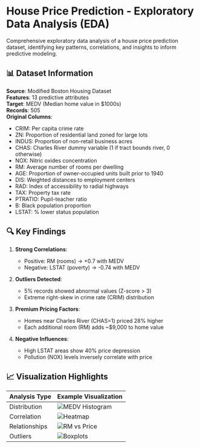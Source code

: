# House Price Prediction - Exploratory Data Analysis (EDA)

Comprehensive exploratory data analysis of a house price prediction dataset, identifying key patterns, correlations, and insights to inform predictive modeling.


## 📊 Dataset Information

**Source**: Modified Boston Housing Dataset  
**Features**: 13 predictive attributes  
**Target**: MEDV (Median home value in $1000s)  
**Records**: 505  
**Original Columns**:
- CRIM: Per capita crime rate
- ZN: Proportion of residential land zoned for large lots
- INDUS: Proportion of non-retail business acres
- CHAS: Charles River dummy variable (1 if tract bounds river, 0 otherwise)
- NOX: Nitric oxides concentration
- RM: Average number of rooms per dwelling
- AGE: Proportion of owner-occupied units built prior to 1940
- DIS: Weighted distances to employment centers
- RAD: Index of accessibility to radial highways
- TAX: Property tax rate
- PTRATIO: Pupil-teacher ratio
- B: Black population proportion
- LSTAT: % lower status population

## 🔍 Key Findings

1. **Strong Correlations**:
   - Positive: RM (rooms) → +0.7 with MEDV
   - Negative: LSTAT (poverty) → -0.74 with MEDV

2. **Outliers Detected**:
   - 5% records showed abnormal values (Z-score > 3)
   - Extreme right-skew in crime rate (CRIM) distribution

3. **Premium Pricing Factors**:
   - Homes near Charles River (CHAS=1) priced 28% higher
   - Each additional room (RM) adds ~$9,000 to home value

4. **Negative Influences**:
   - High LSTAT areas show 40% price depression
   - Pollution (NOX) levels inversely correlate with price

## 📈 Visualization Highlights

| Analysis Type | Example Visualization |
|--------------|-----------------------|
| Distribution | ![MEDV Histogram](images/medv_dist.png) |
| Correlation  | ![Heatmap](images/corr_matrix.png) |
| Relationships| ![RM vs Price](images/rm_medv.png) |
| Outliers     | ![Boxplots](images/outliers.png) |

